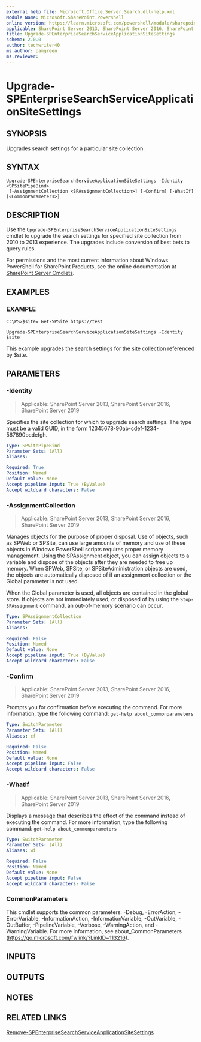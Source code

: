 ```yaml
---
external help file: Microsoft.Office.Server.Search.dll-help.xml
Module Name: Microsoft.SharePoint.Powershell
online version: https://learn.microsoft.com/powershell/module/sharepoint-server/upgrade-spenterprisesearchserviceapplicationsitesettings
applicable: SharePoint Server 2013, SharePoint Server 2016, SharePoint Server 2019
title: Upgrade-SPEnterpriseSearchServiceApplicationSiteSettings
schema: 2.0.0
author: techwriter40
ms.author: pamgreen
ms.reviewer:
---
```


# Upgrade-SPEnterpriseSearchServiceApplicationSiteSettings

## SYNOPSIS
Upgrades search settings for a particular site collection.

## SYNTAX

```
Upgrade-SPEnterpriseSearchServiceApplicationSiteSettings -Identity <SPSitePipeBind>
 [-AssignmentCollection <SPAssignmentCollection>] [-Confirm] [-WhatIf] [<CommonParameters>]
```

## DESCRIPTION
Use the `Upgrade-SPEnterpriseSearchServiceApplicationSiteSettings` cmdlet to upgrade the search settings for specified site collection from 2010 to 2013 experience.
The upgrades include conversion of best bets to query rules.

For permissions and the most current information about Windows PowerShell for SharePoint Products, see the online documentation at [SharePoint Server Cmdlets](https://learn.microsoft.com/powershell/sharepoint/sharepoint-server/sharepoint-server-cmdlets).

## EXAMPLES

### EXAMPLE
```
C:\PS>$site= Get-SPSite https://test

Upgrade-SPEnterpriseSearchServiceApplicationSiteSettings -Identity $site
```

This example upgrades the search settings for the site collection referenced by $site.

## PARAMETERS

### -Identity

> Applicable: SharePoint Server 2013, SharePoint Server 2016, SharePoint Server 2019

Specifies the site collection for which to upgrade search settings.
The type must be a valid GUID, in the form 12345678-90ab-cdef-1234-567890bcdefgh.

```yaml
Type: SPSitePipeBind
Parameter Sets: (All)
Aliases:

Required: True
Position: Named
Default value: None
Accept pipeline input: True (ByValue)
Accept wildcard characters: False
```

### -AssignmentCollection

> Applicable: SharePoint Server 2013, SharePoint Server 2016, SharePoint Server 2019

Manages objects for the purpose of proper disposal.
Use of objects, such as SPWeb or SPSite, can use large amounts of memory and use of these objects in Windows PowerShell scripts requires proper memory management.
Using the SPAssignment object, you can assign objects to a variable and dispose of the objects after they are needed to free up memory.
When SPWeb, SPSite, or SPSiteAdministration objects are used, the objects are automatically disposed of if an assignment collection or the Global parameter is not used.

When the Global parameter is used, all objects are contained in the global store.
If objects are not immediately used, or disposed of by using the `Stop-SPAssignment` command, an out-of-memory scenario can occur.

```yaml
Type: SPAssignmentCollection
Parameter Sets: (All)
Aliases:

Required: False
Position: Named
Default value: None
Accept pipeline input: True (ByValue)
Accept wildcard characters: False
```

### -Confirm

> Applicable: SharePoint Server 2013, SharePoint Server 2016, SharePoint Server 2019

Prompts you for confirmation before executing the command.
For more information, type the following command: `get-help about_commonparameters`

```yaml
Type: SwitchParameter
Parameter Sets: (All)
Aliases: cf

Required: False
Position: Named
Default value: None
Accept pipeline input: False
Accept wildcard characters: False
```

### -WhatIf

> Applicable: SharePoint Server 2013, SharePoint Server 2016, SharePoint Server 2019

Displays a message that describes the effect of the command instead of executing the command.
For more information, type the following command: `get-help about_commonparameters`

```yaml
Type: SwitchParameter
Parameter Sets: (All)
Aliases: wi

Required: False
Position: Named
Default value: None
Accept pipeline input: False
Accept wildcard characters: False
```

### CommonParameters
This cmdlet supports the common parameters: -Debug, -ErrorAction, -ErrorVariable, -InformationAction, -InformationVariable, -OutVariable, -OutBuffer, -PipelineVariable, -Verbose, -WarningAction, and -WarningVariable. For more information, see about_CommonParameters (https://go.microsoft.com/fwlink/?LinkID=113216).

## INPUTS

## OUTPUTS

## NOTES

## RELATED LINKS

[Remove-SPEnterpriseSearchServiceApplicationSiteSettings](Remove-SPEnterpriseSearchServiceApplicationSiteSettings.md)
